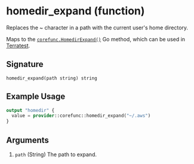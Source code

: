 <!--
---
page_title: "homedir_expand function - corefunc"
subcategory: ""
description: |-
  Replaces the ~ character in a path with the current user's home directory.
  Maps to the corefunc.HomedirExpand() https://pkg.go.dev/github.com/northwood-labs/terraform-provider-corefunc/corefunc#HomedirExpand Go method, which can be used in Terratest https://terratest.gruntwork.io.
---
-->

# homedir_expand (function)

Replaces the ~ character in a path with the current user's home directory.

Maps to the [`corefunc.HomedirExpand()`](https://pkg.go.dev/github.com/northwood-labs/terraform-provider-corefunc/corefunc#HomedirExpand) Go method, which can be used in [Terratest](https://terratest.gruntwork.io).

## Signature

<!-- signature generated by tfplugindocs -->
```text
homedir_expand(path string) string
```

## Example Usage

```terraform
output "homedir" {
  value = provider::corefunc::homedir_expand("~/.aws")
}
```

## Arguments

<!-- arguments generated by tfplugindocs -->
1. `path` (String) The path to expand.

<!-- Preview the provider docs with the Terraform registry provider docs preview tool: https://registry.terraform.io/tools/doc-preview -->
